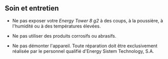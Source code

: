 ## Soin et entretien

* Ne pas exposer votre *Energy Tower 8 g2* à des coups, à la poussière, à l'humidité ou à des températures élevées.

* Ne pas utiliser des produits corrosifs ou abrasifs.

* Ne pas démonter l'appareil. Toute réparation doit être exclusivement réalisée par le personnel qualifié d'Energy Sistem Technology, S.A.
